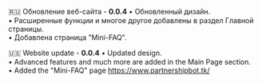 🇷🇺 Обновление веб-сайта - **0.0.4**
• Обновленный дизайн.<br>
• Расширенные функции и многое другое добавлены в раздел Главной страницы. <br>
• Добавлена страница "Mini-FAQ".

🇺🇸 Website update - **0.0.4**
• Updated design.<br>
• Advanced features and much more are added in the Main Page section. <br>
• Added the "Mini-FAQ" page
https://www.partnershipbot.tk/
